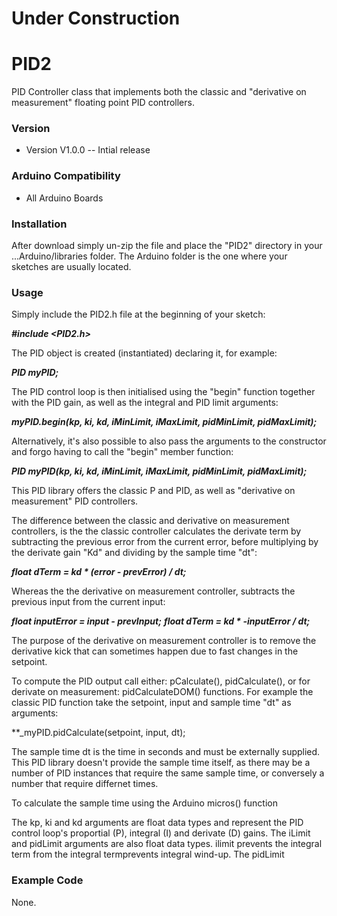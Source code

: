 # Under Construction

# PID2
PID Controller class that implements both the classic and "derivative on measurement" floating point PID controllers.

### __Version__

- Version V1.0.0 -- Intial release

### __Arduino Compatibility__

- All Arduino Boards

### __Installation__

After download simply un-zip the file and place the "PID2" directory in your ...Arduino/libraries folder. The Arduino folder is the one where your sketches are usually located.

### __Usage__

Simply include the PID2.h file at the beginning of your sketch:

**_#include <PID2.h>_**

The PID object is created (instantiated) declaring it, for example:

**_PID myPID;_**

The PID control loop is then initialised using the "begin" function together with the PID gain, as well as the integral and PID limit arguments:

**_myPID.begin(kp, ki, kd, iMinLimit, iMaxLimit, pidMinLimit, pidMaxLimit);_**

Alternatively, it's also possible to also pass the arguments to the constructor and forgo having to call the "begin" member function:

**_PID myPID(kp, ki, kd, iMinLimit, iMaxLimit, pidMinLimit, pidMaxLimit);_**

This PID library offers the classic P and PID, as well as "derivative on measurement" PID controllers.
 
The difference between the classic and derivative on measurement controllers, is the the classic controller calculates the derivate term by subtracting the previous error from the current error, before multiplying by the derivate gain "Kd" and dividing by the sample time "dt":

**_float dTerm = kd * (error - prevError) / dt;_**

Whereas the the derivative on measurement controller, subtracts the previous input from the current input:

**_float inputError = input - prevInput;_**
**_float dTerm = kd * -inputError / dt;_**

The purpose of the derivative on measurement controller is to remove the derivative kick that can sometimes happen due to fast changes in the setpoint.

To compute the PID output call either: pCalculate(), pidCalculate(), or for derivate on measurement: pidCalculateDOM() functions. For example the classic PID function take the setpoint, input and sample time "dt" as arguments:

**_myPID.pidCalculate(setpoint, input, dt);

The sample time dt is the time in seconds and must be externally supplied. This PID library doesn't provide the sample time itself, as there may be a number of PID instances that require the same sample time, or conversely a number that require differnet times.

To calculate the sample time using the Arduino micros() function

The kp, ki and kd arguments are float data types and represent the PID control loop's proportial (P), integral (I) and derivate (D) gains. The iLimit and pidLimit arguments are also float data types. ilimit prevents the integral term from the integral termprevents integral wind-up. The pidLimit

### __Example Code__

None.
